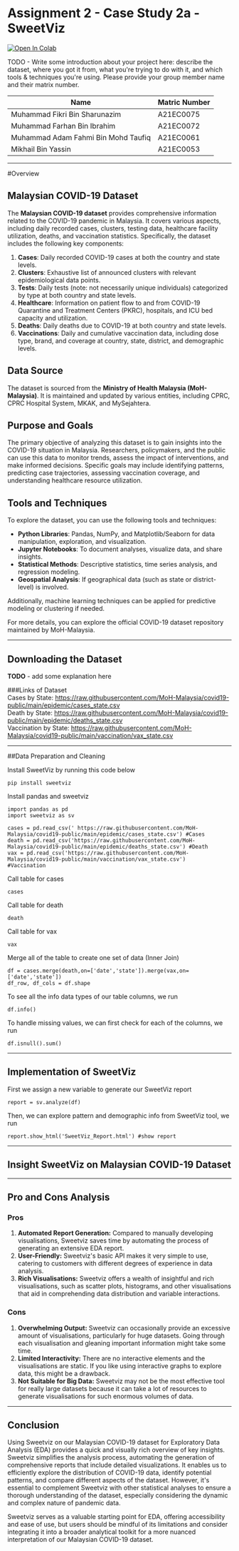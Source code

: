 # Assignment 2 - Case Study 2a - SweetViz
<a href="assignment/hpdp/Pergolakan/case_study2a/Assignment_2_Case_Study_2a.ipynb"
target="_parent"><img src="https://colab.research.google.com/assets/colab-badge.svg" alt="Open In Colab"/></a>

TODO - Write some introduction about your project here: describe the dataset, where you got it from, what you're trying to do with it, and which tools & techniques you're using. Please provide your group member name and their matrix number.

|    Name           |           Matric Number       |                      
|-------------------|-------------------------------|
|Muhammad Fikri Bin Sharunazim    | A21EC0075       |
|Muhammad Farhan Bin Ibrahim|        A21EC0072      |
|Muhammad Adam Fahmi Bin Mohd Taufiq |A21EC0061|
|Mikhail Bin Yassin |A21EC0053                      |

---
#Overview
## Malaysian COVID-19 Dataset

The **Malaysian COVID-19 dataset** provides comprehensive information related to the COVID-19 pandemic in Malaysia. It covers various aspects, including daily recorded cases, clusters, testing data, healthcare facility utilization, deaths, and vaccination statistics. Specifically, the dataset includes the following key components:

1. **Cases**: Daily recorded COVID-19 cases at both the country and state levels.
2. **Clusters**: Exhaustive list of announced clusters with relevant epidemiological data points.
3. **Tests**: Daily tests (note: not necessarily unique individuals) categorized by type at both country and state levels.
4. **Healthcare**: Information on patient flow to and from COVID-19 Quarantine and Treatment Centers (PKRC), hospitals, and ICU bed capacity and utilization.
5. **Deaths**: Daily deaths due to COVID-19 at both country and state levels.
6. **Vaccinations**: Daily and cumulative vaccination data, including dose type, brand, and coverage at country, state, district, and demographic levels.

## Data Source

The dataset is sourced from the **Ministry of Health Malaysia (MoH-Malaysia)**. It is maintained and updated by various entities, including CPRC, CPRC Hospital System, MKAK, and MySejahtera.

## Purpose and Goals

The primary objective of analyzing this dataset is to gain insights into the COVID-19 situation in Malaysia. Researchers, policymakers, and the public can use this data to monitor trends, assess the impact of interventions, and make informed decisions. Specific goals may include identifying patterns, predicting case trajectories, assessing vaccination coverage, and understanding healthcare resource utilization.

## Tools and Techniques

To explore the dataset, you can use the following tools and techniques:

- **Python Libraries**: Pandas, NumPy, and Matplotlib/Seaborn for data manipulation, exploration, and visualization.
- **Jupyter Notebooks**: To document analyses, visualize data, and share insights.
- **Statistical Methods**: Descriptive statistics, time series analysis, and regression modeling.
- **Geospatial Analysis**: If geographical data (such as state or district-level) is involved.

Additionally, machine learning techniques can be applied for predictive modeling or clustering if needed.

For more details, you can explore the official COVID-19 dataset repository maintained by MoH-Malaysia.

---

## Downloading the Dataset

**TODO** - add some explanation here
   

###Links of Dataset  
Cases by State: https://raw.githubusercontent.com/MoH-Malaysia/covid19-public/main/epidemic/cases_state.csv  
Death by State: https://raw.githubusercontent.com/MoH-Malaysia/covid19-public/main/epidemic/deaths_state.csv  
Vaccination by State: https://raw.githubusercontent.com/MoH-Malaysia/covid19-public/main/vaccination/vax_state.csv

---

##Data Preparation and Cleaning

Install SweetViz by running this code below


```
pip install sweetviz
```

Install pandas and sweetviz

```
import pandas as pd
import sweetviz as sv

cases = pd.read_csv(' https://raw.githubusercontent.com/MoH-Malaysia/covid19-public/main/epidemic/cases_state.csv') #Cases
death = pd.read_csv('https://raw.githubusercontent.com/MoH-Malaysia/covid19-public/main/epidemic/deaths_state.csv') #Death
vax = pd.read_csv('https://raw.githubusercontent.com/MoH-Malaysia/covid19-public/main/vaccination/vax_state.csv')   #Vaccination
```

Call table for cases
```
cases
```

Call table for death
```
death
```

Call table for vax
```
vax
```

Merge all of the table to create one set of data (Inner Join)
```
df = cases.merge(death,on=['date','state']).merge(vax,on=['date','state'])
df_row, df_cols = df.shape
```

To see all the info data types of our table columns, we run
```
df.info()
```

To handle missing values, we can first check for each of the columns, we run
```
df.isnull().sum()
```

---
## Implementation of SweetViz
First we assign a new variable to generate our SweetViz report
```
report = sv.analyze(df)
```

Then, we can explore pattern and demographic info from SweetViz tool, we run
```
report.show_html('SweetViz_Report.html') #show report
```


---
## Insight SweetViz on **Malaysian COVID-19 Dataset**


---
## Pro and Cons Analysis

### **Pros**

1.   **Automated Report Generation:** Compared to manually developing visualisations, Sweetviz saves time by automating the process of generating an extensive EDA report.
2.   **User-Friendly:** Sweetviz's basic API makes it very simple to use, catering to customers with different degrees of experience in data analysis.
3.   **Rich Visualisations:** Sweetviz offers a wealth of insightful and rich visualisations, such as scatter plots, histograms, and other visualisations that aid in comprehending data distribution and variable interactions.


### **Cons**

1.  **Overwhelming Output:** Sweetviz can occasionally provide an excessive amount of visualisations, particularly for huge datasets. Going through each visualisation and gleaning important information might take some time.
2.  **Limited Interactivity:** There are no interactive elements and the visualisations are static. If you like using interactive graphs to explore data, this might be a drawback.
3. **Not Suitable for Big Data:** Sweetviz may not be the most effective tool for really large datasets because it can take a lot of resources to generate visualisations for such enormous volumes of data.

---

## Conclusion

Using Sweetviz on our Malaysian COVID-19 dataset for Exploratory Data Analysis (EDA) provides a quick and visually rich overview of key insights. Sweetviz simplifies the analysis process, automating the generation of comprehensive reports that include detailed visualizations. It enables us to efficiently explore the distribution of COVID-19 data, identify potential patterns, and compare different aspects of the dataset. However, it's essential to complement Sweetviz with other statistical analyses to ensure a thorough understanding of the dataset, especially considering the dynamic and complex nature of pandemic data.

Sweetviz serves as a valuable starting point for EDA, offering accessibility and ease of use, but users should be mindful of its limitations and consider integrating it into a broader analytical toolkit for a more nuanced interpretation of our Malaysian COVID-19 dataset.

